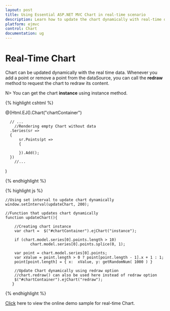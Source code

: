 ```yaml
---
layout: post
title: Using Essential ASP.NET MVC Chart in real-time scenario 
description: Learn how to update the chart dynamically with real-time data. 
platform: ejmvc
control: Chart
documentation: ug
---
```


# Real-Time Chart 

Chart can be updated dynamically with the real time data. Whenever you add a point or remove a point from the dataSource, you can call the **redraw** method to request the chart to redraw its content.    

N> You can get the chart **instance** using instance method.

{% highlight cshtml %}
     
@(Html.EJ().Chart("chartContainer")

      // ...
        //Rendering empty Chart without data
      .Series(sr =>
      {
          sr.Points(pt =>
          {
              
          }).Add();
      })
        //...
 )
 
 {% endhighlight %}
 
 
{% highlight js %}

    //Using set interval to update chart dynamically
    window.setInterval(updateChart, 200);

    //Function that updates chart dynamically
    function updateChart(){

        //Creating chart instance
        var chart =  $("#chartContainer").ejChart("instance");      
        
        if (chart.model.series[0].points.length > 10)
               chart.model.series[0].points.splice(0, 1);
        
        var point = chart.model.series[0].points;
        var xValue = point.length > 0 ? point[point.length - 1].x + 1 : 1;
        point[point.length] = { x:  xValue, y: getRandomNum( 1000 ) }
                
        //Update Chart dynamically using redraw option
        //chart.redraw() can also be used here instead of redraw option
        $("#chartContainer").ejChart("redraw");      
       }


{% endhighlight %}

[Click](http://mvc.syncfusion.com/demos/web/chart/live) here to view the online demo sample for real-time Chart.


